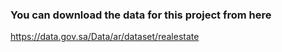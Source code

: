 ### You can download the data for this project from here 

https://data.gov.sa/Data/ar/dataset/realestate
